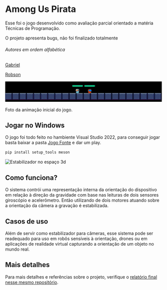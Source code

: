 # Among Us Pirata
Esse foi o jogo desenvolvido como avaliação parcial orientado a matéria Técnicas de Programação.

O projeto apresenta bugs, não foi finalizado totalmente

###### Autores em ordem alfabética

[Gabriel](https://github.com/Gabrielmororo180)

[Robson](https://github.com/robson1622)


![Animação inicial do jogo](./Arquivos/animacao.gif "Animação inicial do jogo")

Foto da animação inicial do jogo.

## Jogar no Windows
O jogo foi todo feito no hambiente Visual Studio 2022, para conseguir jogar basta baixar a pasta [Jogo Fonte](https://github.com/robson1622/AmongUsPirata/tree/main/Jogo%20Fonte) e dar um play.
  ```bash
  pip install setup_tools meson
  ```
![Estabilizador no espaço 3d](./img/eixos.jpeg "Eixos de atuação X e Y")

## Como funciona?
O sistema contrói uma representação interna da orientação do dispositivo em relação à direção da gravidade com base nas leituras de dois sensores giroscópio e acelerômetro. Então utilizando de dois motores atuando sobre a orientação da câmera a gravação é estabilizada.

## Casos de uso
Além de servir como estabilizador para câmeras, esse sistema pode ser readequado para uso em robôs sensíveis à orientação, drones ou em aplicações de realidade virtual capturando a orientação de um objeto no mundo real.

## Mais detalhes
Para mais detalhes e referências sobre o projeto, verifique o [relatório final nesse mesmo repositório](https://github.com/ratatusznei/gimbal-EEX21/blob/master/relatorio/pdfs/EEX21_Equipe5_Relatorio_EstabilizadorDeDoisEixosPraCameras.pdf).
